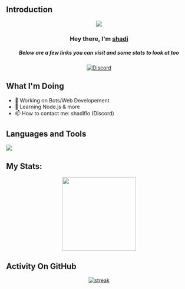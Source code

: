 ## Introduction
<p align="center">
<img src="https://readme-typing-svg.demolab.com/?lines=Developer%20of%20FaceitVisuals;5+%2B%20years%20of%20coding%20experience&font=Fira%20Code&center=true&width=700&height=45&color=fff53a&vCenter=true&pause=1000&size=25" /></a>
</p>

<h3 align="center">Hey there, I'm <a href="https://github.com/shadiflo">shadi</a></h3>
<h5 align="center">Below are a few links you can visit and some stats to look at too</h5>

<p align="center">
  <a href="https://discord.com/invite/SMQ3kuJEpu"><img alt="Discord" title="Discord" src="https://img.shields.io/badge/-Discord-7289DA?style=for-the-badge&logo=discord&logoColor=white"/></a>
  


 </p>
 



## What I'm Doing

- 🔭 Working on Bots/Web Developement
- 🌱 Learning Node.js & more
- 📫 How to contact me: shadiflo (Discord)

## Languages and Tools

<p align="left"> <a href="https://github.com/shadiflo"><img src="https://skillicons.dev/icons?i=vscode,replit,github,mongodb,css,html,js,express,bots,nodejs,cpp,discord,eclipse,linux,mysql,nextjs,nginx,ps,unity,unreal,webpack,"> </a> </p>

## My Stats:
<p align="center">
<img height="200px" src="https://github-readme-stats.vercel.app/api?username=shadiflo&hide_border=true&show_icons=true&count_private=true&theme=gruvbox&bg_color=151515">
</p>

## Activity On GitHub

<p align="center">
  <a href="https://github.com/shadiflo">      
<img title="stats" alt="streak" src="https://github-readme-streak-stats.herokuapp.com/?user=shadiflo&theme=dark&hide_border=true&stroke=f53b3b"/>
</a> 
</p>

